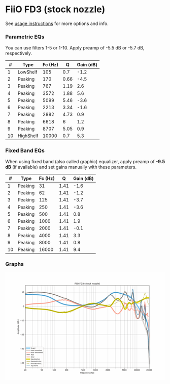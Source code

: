 # FiiO FD3 (stock nozzle)
See [usage instructions](https://github.com/jaakkopasanen/AutoEq#usage) for more options and info.

### Parametric EQs
You can use filters 1-5 or 1-10. Apply preamp of -5.5 dB or -5.7 dB, respectively.

|   # | Type      |   Fc (Hz) |    Q |   Gain (dB) |
|-----|-----------|-----------|------|-------------|
|   1 | LowShelf  |       105 | 0.7  |        -1.2 |
|   2 | Peaking   |       170 | 0.66 |        -4.5 |
|   3 | Peaking   |       767 | 1.19 |         2.6 |
|   4 | Peaking   |      3572 | 1.88 |         5.6 |
|   5 | Peaking   |      5099 | 5.46 |        -3.6 |
|   6 | Peaking   |      2213 | 3.34 |        -1.6 |
|   7 | Peaking   |      2882 | 4.73 |         0.9 |
|   8 | Peaking   |      6618 | 6    |         1.2 |
|   9 | Peaking   |      8707 | 5.05 |         0.9 |
|  10 | HighShelf |     10000 | 0.7  |         5.3 |

### Fixed Band EQs
When using fixed band (also called graphic) equalizer, apply preamp of **-9.5 dB** (if available) and set gains manually with these parameters.

|   # | Type    |   Fc (Hz) |    Q |   Gain (dB) |
|-----|---------|-----------|------|-------------|
|   1 | Peaking |        31 | 1.41 |        -1.6 |
|   2 | Peaking |        62 | 1.41 |        -1.2 |
|   3 | Peaking |       125 | 1.41 |        -3.7 |
|   4 | Peaking |       250 | 1.41 |        -3.6 |
|   5 | Peaking |       500 | 1.41 |         0.8 |
|   6 | Peaking |      1000 | 1.41 |         1.9 |
|   7 | Peaking |      2000 | 1.41 |        -0.1 |
|   8 | Peaking |      4000 | 1.41 |         3.3 |
|   9 | Peaking |      8000 | 1.41 |         0.8 |
|  10 | Peaking |     16000 | 1.41 |         9.4 |

### Graphs
![](./FiiO%20FD3%20(stock%20nozzle).png)
